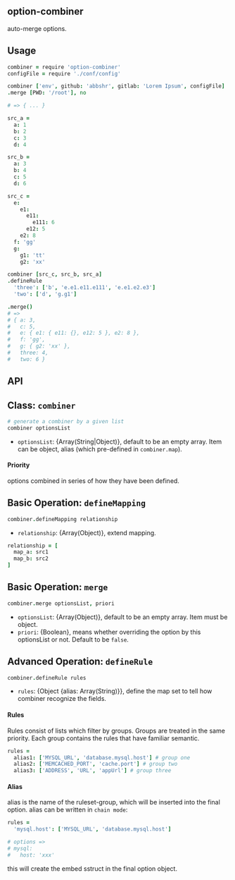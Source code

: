 option-combiner
---------------

auto-merge options.

Usage
-----

```coffee
combiner = require 'option-combiner'
configFile = require './conf/config'

combiner ['env', github: 'abbshr', gitlab: 'Lorem Ipsum', configFile]
.merge [PWD: '/root'], no

# => { ... }

src_a =
  a: 1
  b: 2
  c: 3
  d: 4

src_b =
  a: 3
  b: 4
  c: 5
  d: 6

src_c =
  e:
    e1:
      e11:
        e111: 6
      e12: 5
    e2: 8
  f: 'gg'
  g:
    g1: 'tt'
    g2: 'xx'

combiner [src_c, src_b, src_a]
.defineRule
  'three': ['b', 'e.e1.e11.e111', 'e.e1.e2.e3']
  'two': ['d', 'g.g1']

.merge()
# =>
# { a: 3,
#   c: 5,
#   e: { e1: { e11: {}, e12: 5 }, e2: 8 },
#   f: 'gg',
#   g: { g2: 'xx' },
#   three: 4,
#   two: 6 }
```

API
---

Class: `combiner`
-----------------

```coffee
# generate a combiner by a given list
combiner optionsList
```

+ `optionsList`: {Array(String|Object)}, default to be an empty array. Item can be object, alias (which pre-defined in `combiner.map`).

#### Priority
options combined in series of how they have been defined.

Basic Operation: `defineMapping`
--------------------------------

```coffee
combiner.defineMapping relationship
```

+ `relationship`: {Array(Object)}, extend mapping.

```coffee
relationship = [
  map_a: src1
  map_b: src2
]
```

Basic Operation: `merge`
------------------------

```coffee
combiner.merge optionsList, priori
```

+ `optionsList`: {Array(Object)}, default to be an empty array. Item must be object.
+ `priori`: {Boolean}, means whether overriding the option by this optionsList or not. Default to be `false`.

Advanced Operation: `defineRule`
--------------------------------

```coffee
combiner.defineRule rules
```

+ `rules`: {Object {alias: Array(String)}}, define the map set to tell how combiner recognize the fields.

#### Rules
Rules consist of lists which filter by groups. Groups are treated in the same priority. Each group contains the rules that have familiar semantic.

```coffee
rules =
  alias1: ['MYSQL_URL', 'database.mysql.host'] # group one
  alias2: ['MEMCACHED_PORT', 'cache.port'] # group two
  alias3: ['ADDRESS', 'URL', 'appUrl'] # group three
```

#### Alias

alias is the name of the ruleset-group, which will be inserted into the final option. alias can be written in `chain mode`:

```coffee
rules =
  'mysql.host': ['MYSQL_URL', 'database.mysql.host']

# options =>
# mysql:
#   host: 'xxx'
```

this will create the embed sstruct in the final option object.
